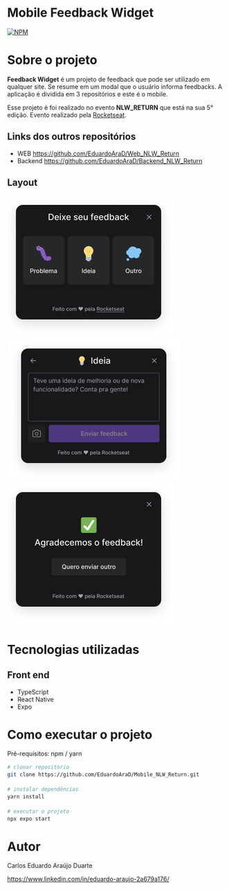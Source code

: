 # Mobile Feedback Widget
[![NPM](https://img.shields.io/npm/l/react)](https://github.com/EduardoAraD/Mobile_NLW_Return/blob/main/LICENSE)

# Sobre o projeto

**Feedback Widget** é um projeto de feedback que pode ser utilizado em qualquer site. Se resume em um modal que o usuário informa feedbacks.
A aplicação é dividida em 3 repositórios e este é o mobile.

Esse projeto é foi realizado no evento **NLW_RETURN** que está na sua 5° edição. Evento realizado pela [Rocketseat](https://www.rocketseat.com.br "Site da Rockeseat").

## Links dos outros repositórios

- WEB https://github.com/EduardoAraD/Web_NLW_Return
- Backend https://github.com/EduardoAraD/Backend_NLW_Return

## Layout
![Mobile 1](https://github.com/EduardoAraD/assets/blob/main/feedback-widget/init.png) ![Mobile 2](https://github.com/EduardoAraD/assets/blob/main/feedback-widget/idea.png) ![Mobile 3](https://github.com/EduardoAraD/assets/blob/main/feedback-widget/feedback.png)

# Tecnologias utilizadas
## Front end
- TypeScript
- React Native
- Expo

# Como executar o projeto
Pré-requisitos: npm / yarn

```bash
# clonar repositório
git clone https://github.com/EduardoAraD/Mobile_NLW_Return.git

# instalar dependências
yarn install

# executar o projeto
npx expo start
```

# Autor

Carlos Eduardo Araújo Duarte

https://www.linkedin.com/in/eduardo-araujo-2a679a176/

